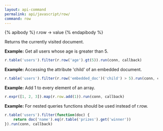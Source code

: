 ```yaml
---
layout: api-command 
permalink: api/javascript/row/
command: row
---
```


{% apibody %}
r.row → value
{% endapibody %}

Returns the currently visited document.

__Example:__ Get all users whose age is greater than 5.

```js
r.table('users').filter(r.row('age').gt(5)).run(conn, callback)
```


__Example:__ Accessing the attribute 'child' of an embedded document.

```js
r.table('users').filter(r.row('embedded_doc')('child') > 5).run(conn, callback)
```


__Example:__ Add 1 to every element of an array.

```js
r.expr([1, 2, 3]).map(r.row.add(1)).run(conn, callback)
```


__Example:__ For nested queries functions should be used instead of r.row.

```js
r.table('users').filter(function(doc) {
    return doc('name').eq(r.table('prizes').get('winner'))
}).run(conn, callback)
```

